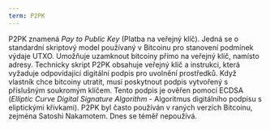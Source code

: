 ```yaml
---
term: P2PK
---
```


P2PK znamená *Pay to Public Key* (Platba na veřejný klíč). Jedná se o standardní skriptový model používaný v Bitcoinu pro stanovení podmínek výdaje UTXO. Umožňuje uzamknout bitcoiny přímo na veřejný klíč, namísto adresy.
Technicky skript P2PK obsahuje veřejný klíč a instrukci, která vyžaduje odpovídající digitální podpis pro uvolnění prostředků. Když vlastník chce bitcoiny utratit, musí poskytnout podpis vytvořený s příslušným soukromým klíčem. Tento podpis je ověřen pomocí ECDSA (*Elliptic Curve Digital Signature Algorithm* - Algoritmus digitálního podpisu s eliptickými křivkami). P2PK byl často používán v raných verzích Bitcoinu, zejména Satoshi Nakamotem. Dnes se téměř nepoužívá.